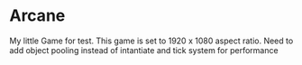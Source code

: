 # Arcane
 My little Game for test.
This game is set to 1920 x 1080 aspect ratio.
Need to add object pooling instead of intantiate and tick system for performance 
